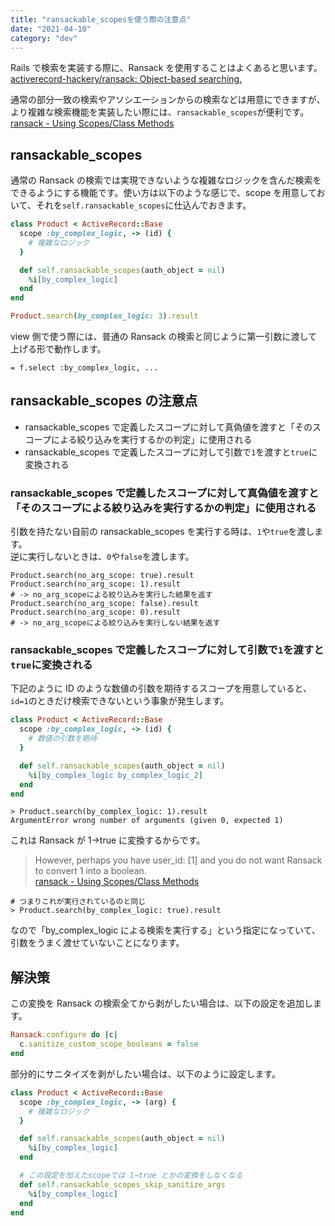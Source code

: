 ```yaml
---
title: "ransackable_scopesを使う際の注意点"
date: "2021-04-10"
category: "dev"
---
```


Rails で検索を実装する際に、Ransack を使用することはよくあると思います。  
[activerecord-hackery/ransack: Object-based searching.](https://github.com/activerecord-hackery/ransack)

通常の部分一致の検索やアソシエーションからの検索などは用意にできますが、より複雑な検索機能を実装したい際には、`ransackable_scopes`が便利です。  
[ransack - Using Scopes/Class Methods](https://github.com/activerecord-hackery/ransack#using-scopesclass-methods)

## ransackable_scopes

通常の Ransack の検索では実現できないような複雑なロジックを含んだ検索をできるようにする機能です。使い方は以下のような感じで、scope を用意しておいて、それを`self.ransackable_scopes`に仕込んでおきます。

```rb:product.rb
class Product < ActiveRecord::Base
  scope :by_complex_logic, -> (id) {
    # 複雑なロジック
  }

  def self.ransackable_scopes(auth_object = nil)
    %i[by_complex_logic]
  end
end
```

```rb
Product.search(by_complex_logic: 3).result
```

view 側で使う際には、普通の Ransack の検索と同じように第一引数に渡して上げる形で動作します。

```slim:index.html.slim
= f.select :by_complex_logic, ...
```

## ransackable_scopes の注意点

- ransackable_scopes で定義したスコープに対して真偽値を渡すと「そのスコープによる絞り込みを実行するかの判定」に使用される
- ransackable_scopes で定義したスコープに対して引数で`1`を渡すと`true`に変換される

### ransackable_scopes で定義したスコープに対して真偽値を渡すと「そのスコープによる絞り込みを実行するかの判定」に使用される

引数を持たない自前の ransackable_scopes を実行する時は、`1`や`true`を渡します。  
逆に実行しないときは、`0`や`false`を渡します。

```shell
Product.search(no_arg_scope: true).result
Product.search(no_arg_scope: 1).result
# -> no_arg_scopeによる絞り込みを実行した結果を返す
Product.search(no_arg_scope: false).result
Product.search(no_arg_scope: 0).result
# -> no_arg_scopeによる絞り込みを実行しない結果を返す
```

### ransackable_scopes で定義したスコープに対して引数で`1`を渡すと`true`に変換される

下記のように ID のような数値の引数を期待するスコープを用意していると、`id=1`のときだけ検索できないという事象が発生します。

```rb:product.rb
class Product < ActiveRecord::Base
  scope :by_complex_logic, -> (id) {
    # 数値の引数を期待
  }

  def self.ransackable_scopes(auth_object = nil)
    %i[by_complex_logic by_complex_logic_2]
  end
end
```

```shell
> Product.search(by_complex_logic: 1).result
ArgumentError wrong number of arguments (given 0, expected 1)
```

これは Ransack が 1→true に変換するからです。

> However, perhaps you have user_id: [1] and you do not want Ransack to convert 1 into a boolean.  
> [ransack - Using Scopes/Class Methods](https://github.com/activerecord-hackery/ransack#using-scopesclass-methods)

```shell
# つまりこれが実行されているのと同じ
> Product.search(by_complex_logic: true).result
```

なので「by_complex_logic による検索を実行する」という指定になっていて、引数をうまく渡せていないことになります。

## 解決策

この変換を Ransack の検索全てから剥がしたい場合は、以下の設定を追加します。

```rb:config/initializers/ransack.rb
Ransack.configure do |c|
  c.sanitize_custom_scope_booleans = false
end
```

部分的にサニタイズを剥がしたい場合は、以下のように設定します。

```rb:product.rb
class Product < ActiveRecord::Base
  scope :by_complex_logic, -> (arg) {
    # 複雑なロジック
  }

  def self.ransackable_scopes(auth_object = nil)
    %i[by_complex_logic]
  end

  # この設定を加えたscopeでは 1→true とかの変換をしなくなる
  def self.ransackable_scopes_skip_sanitize_args
    %i[by_complex_logic]
  end
end
```

